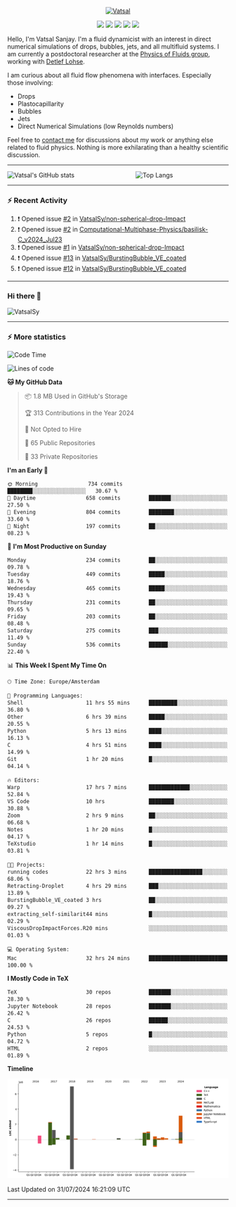 <center>

[<img alt="Vatsal" width="200px" src="https://www.dropbox.com/s/dxyybgtblo8er6h/Logo_Vatsal_Vector.png?raw=1">](https://www.vatsalsanjay.com)

[<img src="https://img.shields.io/badge/googlescholar-4285F4?&style=for-the-badge&logo=googlescholar&logoColor=white">](https://scholar.google.com/citations?hl=en&user=67aQviYAAAAJ)
[<img src="https://img.shields.io/static/v1.svg?&style=for-the-badge&logo=ResearchGate&label=&message=ResearchGate&logoColor=white&color=green">](https://www.researchgate.net/profile/Vatsal-Sanjay-2)
[<img src="https://img.shields.io/badge/twitter-1DA1F2?&style=for-the-badge&logo=twitter&logoColor=white">](https://twitter.com/VatsalSanjay)
[<img src="https://img.shields.io/badge/linkedin-0A66C2?&style=for-the-badge&logo=linkedin">](https://www.linkedin.com/in/vatsalsanjay/)
[<img src="https://img.shields.io/badge/orcid-A6CE39?&style=for-the-badge&logo=orcid&logoColor=white">](https://orcid.org/0000-0002-4293-6099)

</center>

Hello, I'm Vatsal Sanjay. I'm a fluid dynamicist with an interest in direct numerical simulations of drops, bubbles, jets, and all multifluid systems. I am currently a postdoctoral researcher at the [Physics of Fluids group](https://pof.tnw.utwente.nl), working with [Detlef Lohse](https://en.wikipedia.org/wiki/Detlef_Lohse). 

I am curious about all fluid flow phenomena with interfaces. Especially those involving:

- Drops
- Plastocapillarity
- Bubbles
- Jets
- Direct Numerical Simulations (low Reynolds numbers)

Feel free to [contact me](mailto:contact@vatsalsanjay.com) for discussions about my work or anything else related to fluid physics. Nothing is more exhilarating than a healthy scientific discussion.

<!-- ![Vatsal's GitHub stats](https://github-readme-stats-xi-wine-74.vercel.app/api?username=VatsalSy&show_icons=true&theme=vision-friendly-dark)

![Top Langs](https://github-readme-stats-xi-wine-74.vercel.app/api/top-langs/?username=VatsalSy&layout=compact&theme=vision-friendly-dark) -->

---
<div style="display: flex; justify-content: space-between;">
    <img src="https://github-readme-stats-xi-wine-74.vercel.app/api?username=VatsalSy&show_icons=true&theme=vision-friendly-dark" alt="Vatsal's GitHub stats" style="width: 55%;">
    <img src="https://github-readme-stats-xi-wine-74.vercel.app/api/top-langs/?username=VatsalSy&layout=compact&theme=vision-friendly-dark" alt="Top Langs" style="width: 42%;">
</div>

---

### :zap: Recent Activity

<!--START_SECTION:activity-->
1. ❗ Opened issue [#2](https://github.com/VatsalSy/non-spherical-drop-Impact/issues/2) in [VatsalSy/non-spherical-drop-Impact](https://github.com/VatsalSy/non-spherical-drop-Impact)
2. ❗ Opened issue [#2](https://github.com/Computational-Multiphase-Physics/basilisk-C_v2024_Jul23/issues/2) in [Computational-Multiphase-Physics/basilisk-C_v2024_Jul23](https://github.com/Computational-Multiphase-Physics/basilisk-C_v2024_Jul23)
3. ❗ Opened issue [#1](https://github.com/VatsalSy/non-spherical-drop-Impact/issues/1) in [VatsalSy/non-spherical-drop-Impact](https://github.com/VatsalSy/non-spherical-drop-Impact)
4. ❗ Opened issue [#13](https://github.com/VatsalSy/BurstingBubble_VE_coated/issues/13) in [VatsalSy/BurstingBubble_VE_coated](https://github.com/VatsalSy/BurstingBubble_VE_coated)
5. ❗ Opened issue [#12](https://github.com/VatsalSy/BurstingBubble_VE_coated/issues/12) in [VatsalSy/BurstingBubble_VE_coated](https://github.com/VatsalSy/BurstingBubble_VE_coated)
<!--END_SECTION:activity-->
---

### Hi there 👋
<p align="left"> <img src="https://komarev.com/ghpvc/?username=VatsalSy&label=Profile%20views&color=orange&style=for-the-badge" alt="VatsalSy" /> </p>

---
### :zap: More statistics

<!--START_SECTION:waka-->
![Code Time](http://img.shields.io/badge/Code%20Time-45%20hrs%2013%20mins-blue)

![Lines of code](https://img.shields.io/badge/From%20Hello%20World%20I%27ve%20Written-18.4%20million%20lines%20of%20code-blue)

**🐱 My GitHub Data** 

> 📦 1.8 MB Used in GitHub's Storage 
 > 
> 🏆 313 Contributions in the Year 2024
 > 
> 🚫 Not Opted to Hire
 > 
> 📜 65 Public Repositories 
 > 
> 🔑 33 Private Repositories 
 > 
**I'm an Early 🐤** 

```text
🌞 Morning                734 commits         ████████░░░░░░░░░░░░░░░░░   30.67 % 
🌆 Daytime                658 commits         ███████░░░░░░░░░░░░░░░░░░   27.50 % 
🌃 Evening                804 commits         ████████░░░░░░░░░░░░░░░░░   33.60 % 
🌙 Night                  197 commits         ██░░░░░░░░░░░░░░░░░░░░░░░   08.23 % 
```
📅 **I'm Most Productive on Sunday** 

```text
Monday                   234 commits         ██░░░░░░░░░░░░░░░░░░░░░░░   09.78 % 
Tuesday                  449 commits         █████░░░░░░░░░░░░░░░░░░░░   18.76 % 
Wednesday                465 commits         █████░░░░░░░░░░░░░░░░░░░░   19.43 % 
Thursday                 231 commits         ██░░░░░░░░░░░░░░░░░░░░░░░   09.65 % 
Friday                   203 commits         ██░░░░░░░░░░░░░░░░░░░░░░░   08.48 % 
Saturday                 275 commits         ███░░░░░░░░░░░░░░░░░░░░░░   11.49 % 
Sunday                   536 commits         ██████░░░░░░░░░░░░░░░░░░░   22.40 % 
```


📊 **This Week I Spent My Time On** 

```text
🕑︎ Time Zone: Europe/Amsterdam

💬 Programming Languages: 
Shell                    11 hrs 55 mins      █████████░░░░░░░░░░░░░░░░   36.80 % 
Other                    6 hrs 39 mins       █████░░░░░░░░░░░░░░░░░░░░   20.55 % 
Python                   5 hrs 13 mins       ████░░░░░░░░░░░░░░░░░░░░░   16.13 % 
C                        4 hrs 51 mins       ████░░░░░░░░░░░░░░░░░░░░░   14.99 % 
Git                      1 hr 20 mins        █░░░░░░░░░░░░░░░░░░░░░░░░   04.14 % 

🔥 Editors: 
Warp                     17 hrs 7 mins       █████████████░░░░░░░░░░░░   52.84 % 
VS Code                  10 hrs              ████████░░░░░░░░░░░░░░░░░   30.88 % 
Zoom                     2 hrs 9 mins        ██░░░░░░░░░░░░░░░░░░░░░░░   06.68 % 
Notes                    1 hr 20 mins        █░░░░░░░░░░░░░░░░░░░░░░░░   04.17 % 
TeXstudio                1 hr 14 mins        █░░░░░░░░░░░░░░░░░░░░░░░░   03.81 % 

🐱‍💻 Projects: 
running codes            22 hrs 3 mins       █████████████████░░░░░░░░   68.06 % 
Retracting-Droplet       4 hrs 29 mins       ███░░░░░░░░░░░░░░░░░░░░░░   13.89 % 
BurstingBubble_VE_coated 3 hrs               ██░░░░░░░░░░░░░░░░░░░░░░░   09.27 % 
extracting_self-similarit44 mins             █░░░░░░░░░░░░░░░░░░░░░░░░   02.29 % 
ViscousDropImpactForces.R20 mins             ░░░░░░░░░░░░░░░░░░░░░░░░░   01.03 % 

💻 Operating System: 
Mac                      32 hrs 24 mins      █████████████████████████   100.00 % 
```

**I Mostly Code in TeX** 

```text
TeX                      30 repos            ███████░░░░░░░░░░░░░░░░░░   28.30 % 
Jupyter Notebook         28 repos            ███████░░░░░░░░░░░░░░░░░░   26.42 % 
C                        26 repos            ██████░░░░░░░░░░░░░░░░░░░   24.53 % 
Python                   5 repos             █░░░░░░░░░░░░░░░░░░░░░░░░   04.72 % 
HTML                     2 repos             ░░░░░░░░░░░░░░░░░░░░░░░░░   01.89 % 
```



**Timeline**

![Lines of Code chart](https://raw.githubusercontent.com/VatsalSy/VatsalSy/main/assets/bar_graph.png)


 Last Updated on 31/07/2024 16:21:09 UTC
<!--END_SECTION:waka-->
---

